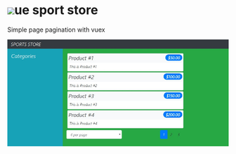 # <img src="https://ru.vuejs.org/images/logo.png" height="35">ue sport store

Simple page pagination with vuex
  
![simple-page-pagination](./snapshots/1.simple-page-pagination.jpg)

